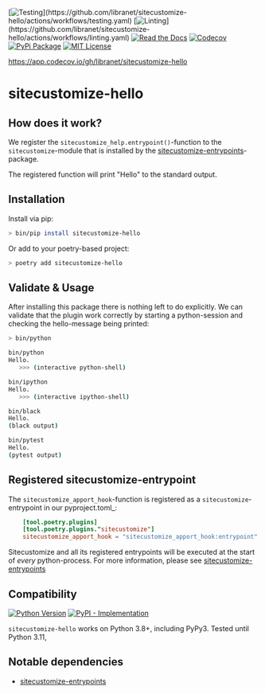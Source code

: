 [![Testing](https://img.shields.io/github/actions/workflow/status/libranet/sitecustomize-hello/testing.yaml?branch=main&longCache=true&style=flat-square&label=tests&logo=GitHub%20Actions&logoColor=fff")](https://github.com/libranet/sitecustomize-hello/actions/workflows/testing.yaml)
[![Linting](https://img.shields.io/github/actions/workflow/status/libranet/sitecustomize-hello/linting.yaml?branch=main&longCache=true&style=flat-square&label=linting&logo=GitHub%20Actions&logoColor=fff")](https://github.com/libranet/sitecustomize-hello/actions/workflows/linting.yaml)
[![Read the Docs](https://readthedocs.org/projects/sitecustomize-hello/badge/?version=latest)](https://sitecustomize-hello.readthedocs.io/en/latest/)
[![Codecov](https://codecov.io/gh/libranet/sitecustomize-hello/branch/main/graph/badge.svg?token=AFP6UMXEN5)](https://codecov.io/gh/libranet/sitecustomize-hello)
[![PyPi Package](https://img.shields.io/pypi/v/sitecustomize-hello?color=%2334D058&label=pypi%20package)](https://pypi.org/project/sitecustomize-hello/)
[![MIT License](https://img.shields.io/badge/license-MIT-blue.svg)](https://github.com/libranet/sitecustomize-hello/blob/main/docs/license.md)



https://app.codecov.io/gh/libranet/sitecustomize-hello
# sitecustomize-hello



## How does it work?

We register the ``sitecustomize_help.entrypoint()``-function to the ``sitecustomize``-module that is installed by the
[sitecustomize-entrypoints](http://pypi.python.org/pypi/sitecustomize-entrypoints)-package.

The registered function will print "Hello" to the standard output.


## Installation

Install via pip:

```bash
> bin/pip install sitecustomize-hello
```

Or add to your poetry-based project:

```bash
> poetry add sitecustomize-hello
```


## Validate & Usage
After installing this package there is nothing left to do explicitly.
We can validate that the plugin work correctly by starting a python-session and checking the hello-message being printed:

```bash
> bin/python
```

```bash
bin/python
Hello.
   >>> (interactive python-shell)
```

```bash
bin/ipython
Hello.
   >>> (interactive ipython-shell)
```

```bash
bin/black
Hello.
(black output)
```

```bash
bin/pytest
Hello.
(pytest output)
```

## Registered sitecustomize-entrypoint

The ``sitecustomize_apport_hook``-function is registered as a ``sitecustomize``-entrypoint in our pyproject.toml_:

``` toml
    [tool.poetry.plugins]
    [tool.poetry.plugins."sitecustomize"]
    sitecustomize_apport_hook = "sitecustomize_apport_hook:entrypoint"
```

Sitecustomize and all its registered entrypoints will be executed at the start of *every* python-process.
For more information, please see [sitecustomize-entrypoints](http://pypi.python.org/pypi/sitecustomize-entrypoints)


## Compatibility

 [![Python Version](https://img.shields.io/pypi/pyversions/sitecustomize-hello?:alt:PyPI-PythonVersion)](https://pypi.org/project/sitecustomize-hello/)
 [![PyPI - Implementation](https://img.shields.io/pypi/implementation/sitecustomize-hello?:alt:PyPI-Implementation)](https://pypi.org/project/sitecustomize-hello/)

``sitecustomize-hello``  works on Python 3.8+, including PyPy3. Tested until Python 3.11,


## Notable dependencies

- [sitecustomize-entrypoints](http://pypi.python.org/pypi/sitecustomize-entrypoints)


